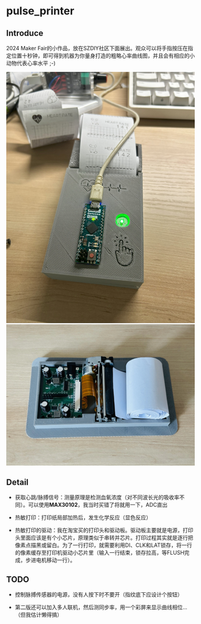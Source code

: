 # pulse_printer



## Introduce

2024 Maker Fair的小作品，放在SZDIY社区下面展出。观众可以将手指按压在指定位置十秒钟，即可得到机器为你量身打造的粗略心率曲线图，并且会有相应的小动物代表心率水平 ;-)

![1](/image/IMG_8191.jpg)
![2](/image/IMG_8169.jpg)

## Detail

* 获取心跳/脉搏信号：测量原理是检测血氧浓度（对不同波长光的吸收率不同）。可以使用**MAX30102**，我当时买错了将就用一下，ADC直出

* 热敏打印：打印纸局部加热后，发生化学反应（显色反应）

* 热敏打印的驱动：我在淘宝买的打印头和驱动板。驱动板主要就是电源，打印头里面应该是有个小芯片，原理类似于串转并芯片。打印过程其实就是逐行把像素点描黑或留白。为了一行打印，就需要利用DI、CLK和LAT锁存，将一行的像素缓存至打印机驱动小芯片里（输入一行结束，锁存拉高，等FLUSH完成，步进电机移动一行）。



## TODO

* 控制脉搏传感器的电源，没有人按下时不要开（指纹底下应设计个按钮）

* 第二版还可以加入多人联机，然后测同步率，用一个彩屏来显示曲线相位...（但我估计懒得搞）

